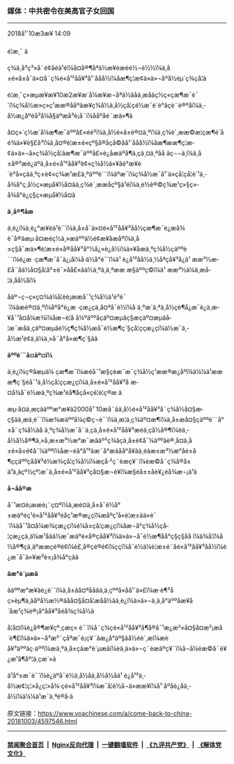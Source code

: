 ### 媒体：中共密令在美高官子女回国
------------------------

<div class="published">
 <span class="date" title="ä¸­å½æ¶é´">
  <time datetime="2018-10-03T14:09:08+08:00">
   2018å¹´10æ3æ¥ 14:09
  </time>
 </span>
</div>
<br/>
<div class="wsw">
 <span class="dateline">
  é¦æ¸¯ â
 </span>
 <p>
  ç¾ä¸­å³ç³»å¨é¢åéä¹éï¼å¤å®¶åªä½æ¥éæèè½¬è½½ï¼ä¸­å±é«å±å¯ä»¤å¨ç¾é«å¹²å­å¥³å¹´ååå½ï¼åæ¶ç¦æ­¢ä»ä»¬åºå½èµ´ç¾çå­¦ã
 </p>
 <p>
  é¦æ¸¯ç»æµæ¥æ¥10æ2æ¥æ´å¼æ¥æ¬åªä½ãåä¸æåãç½ç«çæ¶æ¯è¯´ï¼ç¾å½æ»ç»ç¹ææ®ååºâæ¥ç¾å½ä¸­å½çå­¦çé½æ¯é´è°âçè¨è®ºåï¼ä¸­å½æ¿åºéå³å¼å§äºæå³è¡å¨ï¼ååºåé¨æä»¶ã
 </p>
 <p>
  å¤ç»´ç½æ´å¼æ¶æ¯äººå£«éé²ï¼ä¸­å½é«å±è®¤ä¸ºï¼ä¸­ç¾è´¸ææ©æ¦ç­æ¶é´åé¾ä»¥è§£å³ï¼ä¸­å¤®è¦æ±é«çº§å®åçå­©å­å¹´ååå½ï¼åæ¶ææ¶ç¦æ­¢ä»ä»¬å»ç¾å½çå­¦ãæ¶æ¯äººå£«è¿åæäºå¶ä¸­çä¸¤ä¸ªåå ãç¬¬ä¸ï¼ä¸­å±å®³æè¿äºä¸­å±é«å¹²å­å¥³è¢«ç¾å½ä»¥âè°æ¥é´è°å«çâä¸ºç±è¢«ç¾æ¹æ£ä¸ºäººè´¨ï¼äºæ¯ï¼ç¾å½æ¯å¹´ä»çå­¦çå­¦è´¹ä¸­å¾å°ç¸å½ç»æµå¥½å¤ãä¸­ç¾è´¸ææåçº§ä¹éï¼ä¸è½è®©ç¾æ¹ç»§ç»­å¾å°è¿ç§ç»æµå¥½å¤ã
 </p>
 <p>
  <strong>
   ä¸å®¶åæ
  </strong>
 </p>
 <p>
  ä¸è¿ï¼ä¸è¿°æ¥éä¹è¯´ï¼ä¸­å±å¯ä»¤é«å¹²å­å¥³åå½çæ¶æ¯è¿æå¾è¯å®ãæµ·å¤æéç½ä¸»æäººä½é¢æ¥åæåºï¼ä¸­å±ç§å¯æä»¶è¦æ±é«å®å­å¥³å°½å¿«è¿å½ï¼ä»¥åæä¸ºç¾å½çäººè´¨ï¼è¿æ ·çæ¶æ¯å¯ä¿¡åï¼å·ä½å°è¯´ï¼ä¹ è¿å¹³åå½­ä¸½åªçå¥³å¿ä¹ ææ³½æ­£å¨åä½å¤§å­¦å°±è¯»åå£«ãä½ä¸ºä¸ä¸ªææ æ§äººç©ï¼ä¹ ææ³½ä¼ä¸­æ­å­¦ä¸åå½åï¼
 </p>
 <p>
  åäº¬ç¬ç«ç¤¾ä¼å­¦èè¡ææå¯¹ç¾å½ä¹é³è¯´ï¼âæè®¤ä¸ºï¼åºå°è¿æ ·çæ¿ç­ä¸å¤ªå¯è½ï¼å ä¸ºæ´ä¸ªä¸­å½çè¶å¿æ¯è¿ä¸æ­¥å¯¹å¤å¼æ¾ï¼åæ¬è¦å å¼ºäººåçäº¤æµãç§æçäº¤æµãå­¦æ¯æåä¸çäº¤æµãè½ç¶ç¾å½æå¯è½æ¶ç´§çå­¦ççæ¿ç­ï¼ä½æ¯ä¸­å½æ¹é¢ä¸ä¼ä¸»å¨å°å»æ¶ç´§ãâ
 </p>
 <p>
  <strong>
   äººè´¨å¤äº¤ï¼
  </strong>
 </p>
 <p>
  ä¸è¿ï¼ç®åæµä¼ çæ¶æ¯ï¼æéå¯¹æ§çèæ¯æ¯ç¾å½ç¹ææ®æ¿åºï¼ä¼¼ä¹æææ¶ç´§éå¯¹ä¸­å½çå­¦ççæ¿ç­ï¼ä¸­å±é«å¹²å­å¥³å æ­¤å¾å¯è½æä¸ºç¾æ¹éå¶åçå«çé¦è¦ç®æ ã
 </p>
 <p>
  æµ·å¤ä¸­æçãäººæ°æ¥ã2000å¹´10æå¨âä¸­å½é«å¹²å­å¥³å¨ç¾å½å¤§æ­ç§âä¸æä¸­è¯´ï¼æ¾æäººå¼ç©ç¬è¯´ï¼ä¸æ¦ä¸­ç¾äº¤æ¶ï¼ä¸­å±æå¤§çäººè´¨å°±å¨ç¾å½ãå ä¸ºç¾å½æ¯å¨ä¸çä¸­å±é«å¹²å­å¥³æéä¸­çå½å®¶ï¼èä¸­å½å½å®¶ä¸»å¸­æ±æ³½æ°æ¯æâäº²ç¾âçä¸­å±é¢å¯¼äººãè®¸å¤ä¸­å±é«å±é¢å¯¼äººï¼åæ¬éå°å¹³ãæ¨å°æãåå°å¥ãä¸éãæ±æ³½æ°åé±å¶çç­äººçå­å¥³é½æ¾çå­¦ç¾å½ï¼æçå·²ç¨èæç¥¨ï¼éæ©å¨ç¾å®å±ä¹ä¸ãçº½çº¦æ¯ä¸­å±é«å¹²å­å¥³çå¤§æ¬è¥ï¼æ§éå±±åè¥¿éå¾æ¬¡ä¹ã
 </p>
 <p>
  <strong>
   å¬åå®æ
  </strong>
 </p>
 <p>
  å¯¹æ­¤è¡ææè¡¨ç¤ºï¼ä¸æé¤ä¸­å±å¯è½å°±æäºéç¹é«å¹²å­å¥³éåç¹æ®æ¿ç­ï¼æåºç¹å«è¦æ±ãä»è¯´ï¼âå¯¹å¤å¼æ¾çæ¿ç­ï¼é¼å±çå­¦çæ¿ç­ï¼åæ¬å°ç¾å½çå­¦çæ¿ç­ä¸ä¼æ¹åãä½æ¯æäºé«å®çå­å¥³ï¼ä»ä»¬å¯è½æ¶åå°ç§ç§åå ï¼ä¾å¦ï¼å½å®¶çä¸äºææçé®é¢ï¼è£¸å®çé®é¢ï¼ç­ç­ï¼å¯è½ä¼è¦æ±é¨åé«å¹²å­å¥³åå½ï¼è¿æ¯å¯ä»¥æ³è±¡å¾å°çãâ
 </p>
 <p>
  <strong>
   âæ°è´µæâ
  </strong>
 </p>
 <p>
  ãäººæ°æ¥ãè¿è¯´ï¼ä¸­å±âå¤ªå­åâä¸ä¸çºªå«åå¹´ä»£ï¼æ·è¶³åç»èµ¶ä¸âåºå½æ½®âåå¤§å¤å­¦æåå½ãä¸è¿ï¼ä»ä»¬ä¸­ä¸å°äººåæ¥å´åæ¹ç¾è®¡å°å­å¥³åéå¾ç¾å½ã
 </p>
 <p>
  å¦å¤ï¼è¿å®¶æ¥çº¸çæç« è¯´ï¼å¨ç¾çé«å¹²å­å¥³å¶å®å¯¹æ¿æ²»å¤§å¤æ²¡æå´è¶£ï¼ä»ä»¬å³æ³¨çåªæ¯è¡ç¥¨ãæ¿å°äº§ãå½éè´¸æï¼æèå¥³äººãç·äººï¼æä¸ºä¸­å±çâæ°è´µæâï¼èä¸ä»ä»¬ç¨èæäºç¥¨ï¼å¬å¼éæ©å¨è¥¿æ¹å¶åº¦ä¸çæ´»ã
 </p>
 <p>
  ä¹å°±æ¯è¯´ï¼è¿äºå¯è½ä¸å½åä¸­å½å½åä¹ è¿å¹³ä¸­å½æ¢¦ç¦»å¿ç¦»å¾·çé«å¹²å­å¥³ï¼æ¯å¦è½å¬ä»ææ¥ï¼å¹´åºåè¿åä¸­å½ï¼ä¼¼ä¹æ¯ä¸ªé®å·ã
 </p>
</div>

原文链接：https://www.voachinese.com/a/come-back-to-china-20181003/4597546.html


------------------------
#### [禁闻聚合首页](https://github.com/gfw-breaker/banned-news/blob/master/README.md) &nbsp;|&nbsp; [Nginx反向代理](https://github.com/gfw-breaker/open-proxy/blob/master/README.md) &nbsp;|&nbsp;  [一键翻墙软件](https://github.com/gfw-breaker/nogfw/blob/master/README.md) &nbsp;|&nbsp; [《九评共产党》](https://github.com/gfw-breaker/9ping.md/blob/master/README.md#九评之一评共产党是什么) &nbsp;|&nbsp; [《解体党文化》](https://github.com/gfw-breaker/jtdwh.md/blob/master/README.md#绪论)